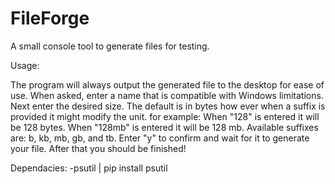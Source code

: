 # FileForge
A small console tool to generate files for testing.

Usage:

The program will always output the generated file to the desktop for ease of use.
When asked, enter a name that is compatible with Windows limitations.
Next enter the desired size. The default is in bytes how ever when a suffix is provided it might modify the unit.
for example:
  When "128" is entered it will be 128 bytes.
  When "128mb" is entered it will be 128 mb.
  Available suffixes are: b, kb, mb, gb, and tb.
Enter "y" to confirm and wait for it to generate your file.
After that you should be finished!

Dependacies:
  -psutil | pip install psutil
